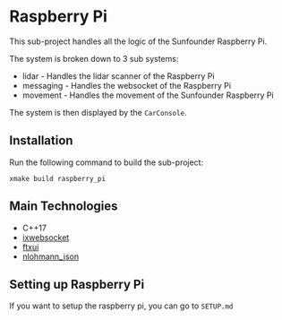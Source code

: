# Raspberry Pi

This sub-project handles all the logic of the Sunfounder Raspberry Pi.

The system is broken down to 3 sub systems:
- lidar - Handles the lidar scanner of the Raspberry Pi
- messaging - Handles the websocket of the Raspberry Pi
- movement - Handles the movement of the Sunfounder Raspberry Pi

The system is then displayed by the `CarConsole`.

## Installation

Run the following command to build the sub-project: 

```
xmake build raspberry_pi
```

## Main Technologies

- C++17
- [ixwebsocket](https://github.com/machinezone/IXWebSocket)
- [ftxui](https://github.com/ArthurSonzogni/FTXUI)
- [nlohmann_json](https://github.com/nlohmann/json)

## Setting up Raspberry Pi

If you want to setup the raspberry pi, you can go to `SETUP.md`